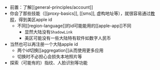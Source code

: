 - 前置：了解[[general-principles/account]]
- 你会了那些技能（[[proxy-basics]], [[sms]], 虚构地址等），就很容易通过[教程](https://zhuanlan.zhihu.com/p/367821925)，得到美区apple id
  - 不同[[region-language]]的id可能能用的[[apple-app]]不同
    - 显然大陆没有`ShadowLink`
    - 美区可能没有一些大陆特有软件如数字人民币
- 当然也可以再注册一个大陆apple id
  - 两个id切换[[aggregation]]从而使用更多应用
  - 切换时不必担心会损失本地照片等
- 探索（可能有的）指纹、人脸识别等功能